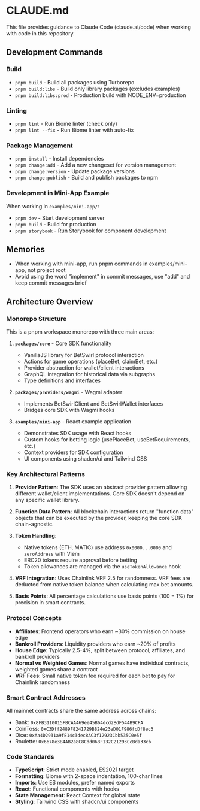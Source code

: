 # CLAUDE.md

This file provides guidance to Claude Code (claude.ai/code) when working with code in this repository.

## Development Commands

### Build
- `pnpm build` - Build all packages using Turborepo
- `pnpm build:libs` - Build only library packages (excludes examples)
- `pnpm build:libs:prod` - Production build with NODE_ENV=production

### Linting
- `pnpm lint` - Run Biome linter (check only)
- `pnpm lint --fix` - Run Biome linter with auto-fix

### Package Management
- `pnpm install` - Install dependencies
- `pnpm change:add` - Add a new changeset for version management
- `pnpm change:version` - Update package versions
- `pnpm change:publish` - Build and publish packages to npm

### Development in Mini-App Example
When working in `examples/mini-app/`:
- `pnpm dev` - Start development server
- `pnpm build` - Build for production
- `pnpm storybook` - Run Storybook for component development

## Memories
- When working with mini-app, run pnpm commands in examples/mini-app, not project root
- Avoid using the word "implement" in commit messages, use "add" and keep commit messages brief

## Architecture Overview

### Monorepo Structure
This is a pnpm workspace monorepo with three main areas:

1. **`packages/core`** - Core SDK functionality
   - VanillaJS library for BetSwirl protocol interaction
   - Actions for game operations (placeBet, claimBet, etc.)
   - Provider abstraction for wallet/client interactions
   - GraphQL integration for historical data via subgraphs
   - Type definitions and interfaces

2. **`packages/providers/wagmi`** - Wagmi adapter
   - Implements BetSwirlClient and BetSwirlWallet interfaces
   - Bridges core SDK with Wagmi hooks

3. **`examples/mini-app`** - React example application
   - Demonstrates SDK usage with React hooks
   - Custom hooks for betting logic (usePlaceBet, useBetRequirements, etc.)
   - Context providers for SDK configuration
   - UI components using shadcn/ui and Tailwind CSS

### Key Architectural Patterns

1. **Provider Pattern**: The SDK uses an abstract provider pattern allowing different wallet/client implementations. Core SDK doesn't depend on any specific wallet library.

2. **Function Data Pattern**: All blockchain interactions return "function data" objects that can be executed by the provider, keeping the core SDK chain-agnostic.

3. **Token Handling**: 
   - Native tokens (ETH, MATIC) use address `0x0000...0000` and `zeroAddress` with Viem
   - ERC20 tokens require approval before betting
   - Token allowances are managed via the `useTokenAllowance` hook

4. **VRF Integration**: Uses Chainlink VRF 2.5 for randomness. VRF fees are deducted from native token balance when calculating max bet amounts.

5. **Basis Points**: All percentage calculations use basis points (100 = 1%) for precision in smart contracts.

### Protocol Concepts

- **Affiliates**: Frontend operators who earn ~30% commission on house edge
- **Bankroll Providers**: Liquidity providers who earn ~20% of profits
- **House Edge**: Typically 2.5-4%, split between protocol, affiliates, and bankroll providers
- **Normal vs Weighted Games**: Normal games have individual contracts, weighted games share a contract
- **VRF Fees**: Small native token fee required for each bet to pay for Chainlink randomness

### Smart Contract Addresses
All mainnet contracts share the same address across chains:
- Bank: `0x8FB3110015FBCAA469ee45B64dcd2BdF544B9CFA`
- CoinToss: `0xC3Dff2489F8241729B824e23eD01F986fcDf8ec3`
- Dice: `0xAa4D2931a9fE14c3dec8AC3f12923Cbb535C0e5f`
- Roulette: `0x6678e3B4AB2a8C8Cdd068F132C21293CcBda33cb`

### Code Standards

- **TypeScript**: Strict mode enabled, ES2021 target
- **Formatting**: Biome with 2-space indentation, 100-char lines
- **Imports**: Use ES modules, prefer named exports
- **React**: Functional components with hooks
- **State Management**: React Context for global state
- **Styling**: Tailwind CSS with shadcn/ui components